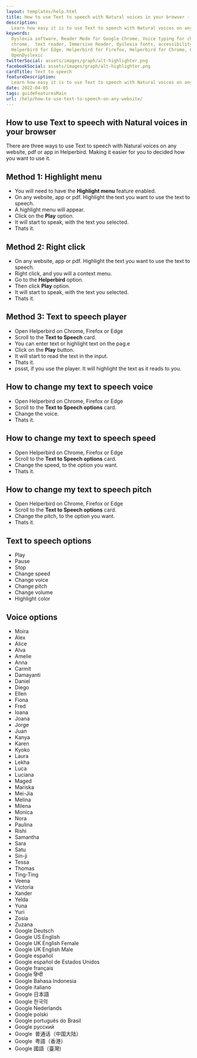 ```yaml
---
layout: templates/help.html
title: How to use Text to speech with Natural voices in your browser - Helperbird
description:
  Learn how easy it is to use Text to speech with Natural voices on any website, pdf or app.
keywords:
  Dyslexia software, Reader Mode for Google Chrome, Voice typing for chrome, Text to speech for
  chrome,  text reader, Immersive Reader, dyslexia fonts, accessibility software, dyslexia software,
  Helperbird for Edge, Helperbird for Firefox, Helperbird for Chrome, Opendyslexic for Chrome,
  OpenDyslexic
twitterSocial: assets/images/graph/alt-highlighter.png
facebookSocial: assets/images/graph/alt-highlighter.png
cardTitle: Text to speech
featureDescription:
  Learn how easy it is to use Text to speech with Natural voices on any website, pdf or app.
date: 2022-04-05
tags: guideFeaturesMain
url: /help/how-to-use-text-to-speech-on-any-website/
---
```


## How to use Text to speech with Natural voices in your browser

There are three ways to use Text to speech with Natural voices on any website, pdf or app in
Helperbird. Making it easier for you to decided how you want to use it.

## Method 1: Highlight menu

- You will need to have the **Highlight menu** feature enabled.
- On any website, app or pdf. Highlight the text you want to use the text to speech.
- A highlight menu will appear.
- Click on the **Play** option.
- It will start to speak, with the text you selected.
- Thats it.

## Method 2: Right click

- On any website, app or pdf. Highlight the text you want to use the text to speech.
- Right click, and you will a context menu.
- Go to the **Helperbird** option.
- Then click **Play** option.
- It will start to speak, with the text you selected.
- Thats it.

## Method 3: Text to speech player

- Open Helperbird on Chrome, Firefox or Edge
- Scroll to the **Text to Speech** card.
- You can enter text or highlight text on the pag.e
- Click on the **Play** button.
- It will start to read the text in the input.
- Thats it.
- pssst, if you use the player. It will highlight the text as it reads to you.

## How to change my text to speech voice

- Open Helperbird on Chrome, Firefox or Edge
- Scroll to the **Text to Speech options** card.
- Change the voice.
- Thats it.

## How to change my text to speech speed

- Open Helperbird on Chrome, Firefox or Edge
- Scroll to the **Text to Speech options** card.
- Change the speed, to the option you want.
- Thats it.

## How to change my text to speech pitch

- Open Helperbird on Chrome, Firefox or Edge
- Scroll to the **Text to Speech options** card.
- Change the pitch, to the option you want.
- Thats it.

## Text to speech options

- Play
- Pause
- Stop
- Change speed
- Change voice
- Change pitch
- Change volume
- Highlight color

## Voice options

- Moira
- Alex
- Alice
- Alva
- Amelie
- Anna
- Carmit
- Damayanti
- Daniel
- Diego
- Ellen
- Fiona
- Fred
- Ioana
- Joana
- Jorge
- Juan
- Kanya
- Karen
- Kyoko
- Laura
- Lekha
- Luca
- Luciana
- Maged
- Mariska
- Mei-Jia
- Melina
- Milena
- Monica
- Nora
- Paulina
- Rishi
- Samantha
- Sara
- Satu
- Sin-ji
- Tessa
- Thomas
- Ting-Ting
- Veena
- Victoria
- Xander
- Yelda
- Yuna
- Yuri
- Zosia
- Zuzana
- Google Deutsch
- Google US English
- Google UK English Female
- Google UK English Male
- Google español
- Google español de Estados Unidos
- Google français
- Google हिन्दी
- Google Bahasa Indonesia
- Google italiano
- Google 日本語
- Google 한국의
- Google Nederlands
- Google polski
- Google português do Brasil
- Google русский
- Google  普通话（中国大陆）
- Google  粤語（香港）
- Google 國語（臺灣)
